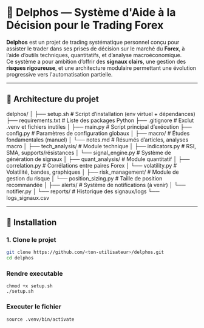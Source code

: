 # 🧠 Delphos — Système d'Aide à la Décision pour le Trading Forex

**Delphos** est un projet de trading systématique personnel conçu pour assister le trader dans ses prises de décision sur le marché du **Forex**, à l’aide d’outils techniques, quantitatifs, et d’analyse macroéconomique.  
Ce système a pour ambition d’offrir des **signaux clairs**, une gestion des **risques rigoureuse**, et une architecture modulaire permettant une évolution progressive vers l'automatisation partielle.

---

## 📁 Architecture du projet

delphos/
│
├── setup.sh # Script d’installation (env virtuel + dépendances)
├── requirements.txt # Liste des packages Python
├── .gitignore # Exclut .venv et fichiers inutiles
│
├── main.py # Script principal d’exécution
├── config.py # Paramètres de configuration globaux
│
├── macro/ # Études fondamentales (manuel)
│ └── notes.md # Résumés d’articles, analyses macro
│
├── tech_analysis/ # Module technique
│ ├── indicators.py # RSI, SMA, supports/résistances
│ └── signal_engine.py # Système de génération de signaux
│
├── quant_analysis/ # Module quantitatif
│ ├── correlation.py # Corrélations entre paires Forex
│ └── volatility.py # Volatilité, bandes, graphiques
│
├── risk_management/ # Module de gestion du risque
│ └── position_sizing.py # Taille de position recommandée
│
├── alerts/ # Système de notifications (à venir)
│ └── notifier.py
│
└── reports/ # Historique des signaux/logs
└── logs_signaux.csv

---

## 🚀 Installation

### 1. Clone le projet

```bash
git clone https://github.com/<ton-utilisateur>/delphos.git
cd delphos
```

### Rendre executable

```
chmod +x setup.sh
./setup.sh
```

### Executer le fichier

```
source .venv/bin/activate
```

